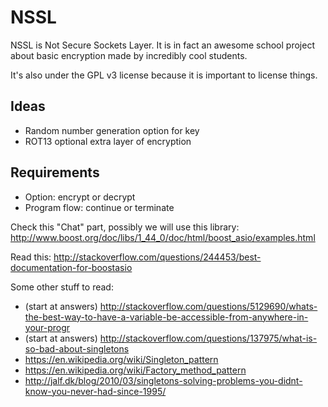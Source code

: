 NSSL
====

NSSL is Not Secure Sockets Layer. It is in fact an awesome school project about
basic encryption made by incredibly cool students.

It's also under the GPL v3 license because it is important to license things.

Ideas
----
- Random number generation option for key
- ROT13 optional extra layer of encryption

Requirements
----
- Option: encrypt or decrypt
- Program flow: continue or terminate

Check this "Chat" part, possibly we will use this library:
http://www.boost.org/doc/libs/1_44_0/doc/html/boost_asio/examples.html

Read this: http://stackoverflow.com/questions/244453/best-documentation-for-boostasio

Some other stuff to read:
- (start at answers) http://stackoverflow.com/questions/5129690/whats-the-best-way-to-have-a-variable-be-accessible-from-anywhere-in-your-progr
- (start at answers) http://stackoverflow.com/questions/137975/what-is-so-bad-about-singletons
- https://en.wikipedia.org/wiki/Singleton_pattern
- https://en.wikipedia.org/wiki/Factory_method_pattern
- http://jalf.dk/blog/2010/03/singletons-solving-problems-you-didnt-know-you-never-had-since-1995/
